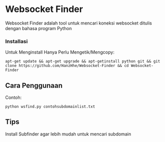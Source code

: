 # Websocket Finder

Websocket Finder adalah tool untuk mencari koneksi websocket ditulis dengan bahasa program Python

### Installasi

Untuk Menginstall Hanya Perlu Mengetik/Mengcopy:

```
apt-get update && apt-get upgrade && apt-getinstall python git && git clone https://github.com/HanzHhe/Websocket-Finder && cd Websocket-Finder
```
## Cara Penggunaan

Contoh:
```
python wsfind.py contohsubdomainlist.txt
```

## Tips

Install Subfinder agar lebih mudah untuk mencari subdomain
